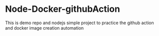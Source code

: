 # Node-Docker-githubAction
This is demo repo and nodejs simple project to practice the github action and docker image creation automation
